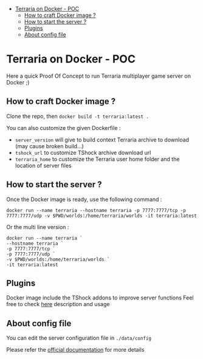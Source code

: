 
<!-- vim-markdown-toc GFM -->

* [Terraria on Docker - POC](#terraria-on-docker---poc)
	* [How to craft Docker image ?](#how-to-craft-docker-image-)
	* [How to start the server ?](#how-to-start-the-server-)
	* [Plugins](#plugins)
	* [About config file](#about-config-file)

<!-- vim-markdown-toc -->


# Terraria on Docker - POC

Here a quick Proof Of Concept to run Terraria multiplayer game server on Docker ;)

## How to craft Docker image ? 

Clone the repo, then `docker build -t terraria:latest .`

You can also customize the given Dockerfile : 
- `server_version` will give to build context Terraria archive to download (may cause broken build...)  
- `tshock_url` to customize TShock archive download url  
- `terraria_home` to customize the Terraria user home folder and the location of server files

## How to start the server ? 

Once the Docker image is ready, use the following command :   

`docker run --name terraria --hostname terraria -p 7777:7777/tcp -p 7777:7777/udp -v $PWD/worlds:/home/terraria/worlds -it terraria:latest`

Or the multi line version : 
```
docker run --name terraria `
--hostname terraria `
-p 7777:7777/tcp `
-p 7777:7777/udp `
-v $PWD/worlds:/home/terraria/worlds `
-it terraria:latest
```

## Plugins

Docker image include the TShock addons to improve server functions
Feel free to check [here](https://terraria.fandom.com/wiki/TShock) description and usage


## About config file

You can edit the server configuration file in `./data/config`

Please refer the [official documentation](https://terraria.fandom.com/wiki/Server#Server_config_file) for more details 
